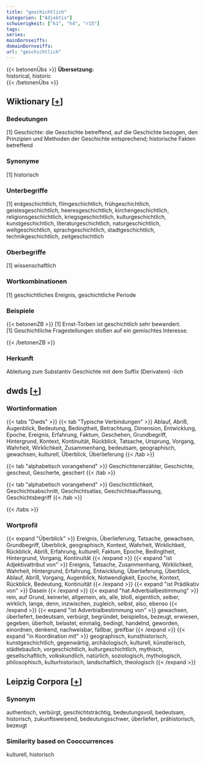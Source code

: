```yaml
---
title: "geschichtlich"
kategorien: ["Adjektiv"]
schwierigkeit: ["k1", "h4", "r15"]
tags:
series:
mainDornseiffs:
domainDornseiffs:
url: "geschichtlich"
---
```


{{< betonenÜbs >}}
**Übersetzung:**  
historical, historic  
{{< /betonenÜbs >}}

## Wiktionary [[+](https://de.wiktionary.org/wiki/geschichtlich)]

### Bedeutungen
[1] Geschichte: die Geschichte betreffend, auf die Geschichte bezogen, den Prinzipien und Methoden der Geschichte entsprechend; historische Fakten betreffend  

### Synonyme
[1] historisch  

### Unterbegriffe
[1] erdgeschichtlich, filmgeschichtlich, frühgeschichtlich, geistesgeschichtlich, heeresgeschichtlich, kirchengeschichtlich, religionsgeschichtlich, kriegsgeschichtlich, kulturgeschichtlich, kunstgeschichtlich, literaturgeschichtlich, naturgeschichtlich, weltgeschichtlich, sprachgeschichtlich, stadtgeschichtlich, technikgeschichtlich, zeitgeschichtlich  

### Oberbegriffe
[1] wissenschaftlich  

### Wortkombinationen
[1] geschichtliches Ereignis, geschichtliche Periode  

### Beispiele
{{< betonenZB >}}
[1] Ernst-Torben ist geschichtlich sehr bewandert.  
[1] Geschichtliche Fragestellungen stoßen auf ein gemischtes Interesse.  

{{< /betonenZB >}}
### Herkunft
Ableitung zum Substantiv Geschichte mit dem Suffix (Derivatem) -lich  



## dwds [[+](https://www.dwds.de/wb/geschichtlich)]

### Wortinformation
{{< tabs "Dwds" >}}
{{< tab "Typische Verbindungen" >}}
Ablauf, Abriß, Augenblick, Bedeutung, Bedingtheit, Betrachtung, Dimension, Entwicklung, Epoche, Ereignis, Erfahrung, Faktum, Geschehen, Grundbegriff, Hintergrund, Kontext, Kontinuität, Rückblick, Tatsache, Ursprung, Vorgang, Wahrheit, Wirklichkeit, Zusammenhang, bedeutsam, geographisch, gewachsen, kulturell, Überblick, Überlieferung
{{< /tab >}}

{{< tab "alphabetisch vorangehend" >}}
Geschichtenerzähler, Geschichte, gescheut, Gescherte, geschert
{{< /tab >}}

{{< tab "alphabetisch vorangehend" >}}
Geschichtlichkeit, Geschichtsabschnitt, Geschichtsatlas, Geschichtsauffassung, Geschichtsbegriff
{{< /tab >}}

{{< /tabs >}}

### Wortprofil
{{< expand "Überblick" >}} Ereignis, Überlieferung, Tatsache, gewachsen, Grundbegriff, Überblick, geographisch, Kontext, Wahrheit, Wirklichkeit, Rückblick, Abriß, Erfahrung, kulturell, Faktum, Epoche, Bedingtheit, Hintergrund, Vorgang, Kontinuität {{< /expand >}}
{{< expand "ist Adjektivattribut von" >}} Ereignis, Tatsache, Zusammenhang, Wirklichkeit, Wahrheit, Hintergrund, Erfahrung, Entwicklung, Überlieferung, Überblick, Ablauf, Abriß, Vorgang, Augenblick, Notwendigkeit, Epoche, Kontext, Rückblick, Bedeutung, Kontinuität {{< /expand >}}
{{< expand "ist Prädikativ von" >}} Dasein {{< /expand >}}
{{< expand "hat Adverbialbestimmung" >}} rein, auf Grund, keinerlei, allgemein, als, alle, bloß, eigentlich, selber, wirklich, lange, denn, inzwischen, zugleich, selbst, also, ebenso {{< /expand >}}
{{< expand "ist Adverbialbestimmung von" >}} gewachsen, überliefert, bedeutsam, verbürgt, begründet, beispiellos, bezeugt, erwiesen, gegeben, überholt, belastet, einmalig, bedingt, handelnd, geworden, einordnen, denkend, nachweisbar, faßbar, greifbar {{< /expand >}}
{{< expand "in Koordination mit" >}} geographisch, kunsthistorisch, kunstgeschichtlich, gegenwärtig, archäologisch, kulturell, künstlerisch, städtebaulich, vorgeschichtlich, kulturgeschichtlich, mythisch, gesellschaftlich, volkskundlich, natürlich, soziologisch, mythologisch, philosophisch, kulturhistorisch, landschaftlich, theologisch {{< /expand >}}

## Leipzig Corpora [[+](https://corpora.uni-leipzig.de/en/res?word=geschichtlich&corpusId=deu_newscrawl-public_2018)]


### Synonym
authentisch, verbürgt, geschichtsträchtig, bedeutungsvoll, bedeutsam, historisch, zukunftsweisend, bedeutungsschwer, überliefert, prähistorisch, bezeugt


### Similarity based on Cooccurrences
kulturell, historisch

